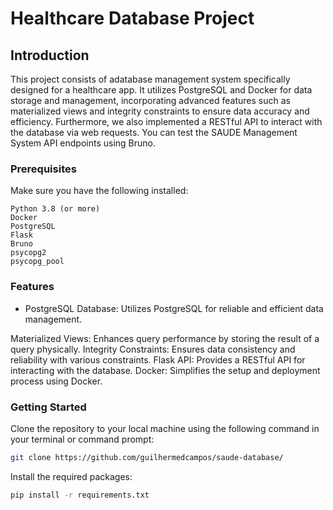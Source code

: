 # Healthcare Database Project

## Introduction

This project consists of adatabase management system specifically designed for a healthcare app. It utilizes PostgreSQL and Docker for data storage and management, incorporating advanced features such as materialized views and integrity constraints to ensure data accuracy and efficiency.
Furthermore, we also implemented a RESTful API to interact with the database via web requests. You can test the SAUDE Management System API endpoints using Bruno.

### Prerequisites

Make sure you have the following installed:

    Python 3.8 (or more)
    Docker
    PostgreSQL
    Flask
    Bruno
    psycopg2
    psycopg_pool

### Features

   - PostgreSQL Database: Utilizes PostgreSQL for reliable and efficient data management.
  
  Materialized Views: Enhances query performance by storing the result of a query physically.
  Integrity Constraints: Ensures data consistency and reliability with various constraints.
  Flask API: Provides a RESTful API for interacting with the database.
  Docker: Simplifies the setup and deployment process using Docker.

### Getting Started

Clone the repository to your local machine using the following command in your terminal or command prompt:

```bash
git clone https://github.com/guilhermedcampos/saude-database/
```

Install the required packages:

```bash
pip install -r requirements.txt
```

